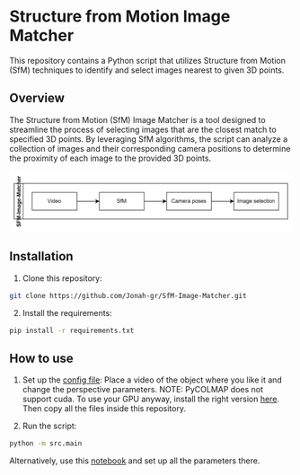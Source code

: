 # Structure from Motion Image Matcher

This repository contains a Python script that utilizes Structure from Motion (SfM) techniques to identify and select images nearest to given 3D points.

## Overview

The Structure from Motion (SfM) Image Matcher is a tool designed to streamline the process of selecting images that are the closest match to specified 3D points. By leveraging SfM algorithms, the script can analyze a collection of images and their corresponding camera positions to determine the proximity of each image to the provided 3D points.

![](public/image.png)

## Installation

1. Clone this repository:

```bash
git clone https://github.com/Jonah-gr/SfM-Image-Matcher.git
```

2. Install the requirements:
```bash
pip install -r requirements.txt
```

## How to use

1. Set up the [config file](src/config.py):
Place a video of the object where you like it and change the perspective parameters.
NOTE: PyCOLMAP does not support cuda. To use your GPU anyway, install the right version [here](https://colmap.github.io/install.html). Then copy all the files inside this repository.

2. Run the script:

```bash
python -m src.main
```

Alternatively, use this [notebook](notebook/example.ipynb) and set up all the parameters there.



